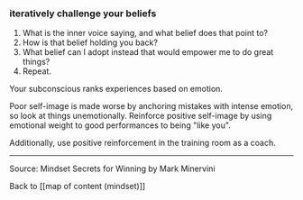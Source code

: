 ### iteratively challenge your beliefs

1. What is the inner voice saying, and what belief does that point to?
2. How is that belief holding you back?
3. What belief can I adopt instead that would empower me to do great things?
4. Repeat.

Your subconscious ranks experiences based on emotion.

Poor self-image is made worse by anchoring mistakes with intense emotion, so look at things unemotionally. Reinforce positive self-image by using emotional weight to good performances to being "like you". 

Additionally, use positive reinforcement in the training room as a coach.

---

Source: Mindset Secrets for Winning by Mark Minervini

Back to [[map of content (mindset)]]
